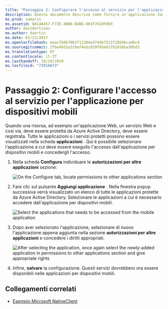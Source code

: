 ```yaml
---
title: "Passaggio 2: Configurare l'accesso al servizio per l'applicazione per dispositivi mobili"
description: Questo documento descrive come fornire un'applicazione Xamarin con accesso a un'applicazione Azure protetta da Azure Active Directory.
ms.prod: xamarin
ms.assetid: 8A14A457-F72E-4B08-B4B6-801F7619F893
author: davidortinau
ms.author: daortin
ms.date: 03/23/2017
ms.openlocfilehash: eeac7b0b70b2f11304a374de7522f28d4bcad6c6
ms.sourcegitcommit: 2fbe4932a319af4ebc829f65eb1fb1816ba305d3
ms.translationtype: HT
ms.contentlocale: it-IT
ms.lasthandoff: 10/29/2019
ms.locfileid: "73016673"
---
```

# <a name="step-2-configure-service-access-for-mobile-application"></a>Passaggio 2: Configurare l'accesso al servizio per l'applicazione per dispositivi mobili

Quando una risorsa, ad esempio un'applicazione Web, un servizio Web e così via, deve essere protetta da Azure Active Directory, deve essere registrata. Tutte le applicazioni o i servizi protetti possono essere visualizzati nella scheda **applicazioni** . Qui è possibile selezionare l'applicazione a cui deve essere eseguito l'accesso dall'applicazione per dispositivi mobili e concedergli l'accesso.

1. Nella scheda **Configura** individuare le **autorizzazioni per altre applicazioni** sezione:

   ![](configure-images/2.1-configure.png "On the Configure tab, locate permissions to other applications section")

2. Fare clic sul pulsante **Aggiungi applicazione** . Nella finestra popup successiva verrà visualizzato un elenco di tutte le applicazioni protette da Azure Active Directory. Selezionare le applicazioni a cui è necessario accedere dall'applicazione per dispositivi mobili.

   ![](configure-images/2.2-add-application.png "Select the applications that needs to be accessed from the mobile application")

3. Dopo aver selezionato l'applicazione, selezionare di nuovo l'applicazione appena aggiunta nella sezione **autorizzazioni per altre applicazioni** e concedere i diritti appropriati.

   ![](configure-images/2.3-permissions.png "After selecting the application, once again select the newly-added application in permissions to other   applications section and give appropriate rights")

4. Infine, **salvare** la configurazione. Questi servizi dovrebbero ora essere disponibili nelle applicazioni per dispositivi mobili.

## <a name="related-links"></a>Collegamenti correlati

- [Esempio Microsoft NativeClient](https://github.com/AzureADSamples/NativeClient-MultiTarget-DotNet)
